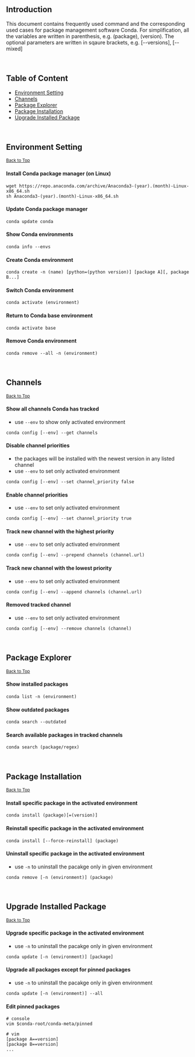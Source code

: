 ## Introduction
This document contains frequently used command and the corresponding used cases for package management software Conda. For simplification, all the variables are written in parenthesis, e.g. (package), (version). The optional parameters are written in sqaure brackets, e.g. [--versions], [--mixed]

&nbsp;
## Table of Content
* [Environment Setting](#environment-setting)
* [Channels](#channels)
* [Package Explorer](#package-explorer)
* [Package Installation](#package-installation)
* [Upgrade Installed Package](#upgrade-installed-package)

&nbsp;
## Environment Setting
<sub>[Back to Top](#introduction)</sub>
#### Install Conda package manager (on Linux)
```
wget https://repo.anaconda.com/archive/Anaconda3-(year).(month)-Linux-x86_64.sh
sh Anaconda3-(year).(month)-Linux-x86_64.sh
```
#### Update Conda package manager
```
conda update conda
```
#### Show Conda environments
```
conda info --envs
```
#### Create Conda environment
```
conda create -n (name) [python=(python version)] [package A][, package B...]
```
#### Switch Conda environment
```
conda activate (environment)
```
#### Return to Conda base environment
```
conda activate base
```
#### Remove Conda environment
```
conda remove --all -n (environment)
```

&nbsp;
## Channels
<sub>[Back to Top](#introduction)</sub>
#### Show all channels Conda has tracked
* use `--env` to show only activated environment
```
conda config [--env] --get channels
```
#### Disable channel priorities
* the packages will be installed with the newest version in any listed channel
* use `--env` to set only activated environment
```
conda config [--env] --set channel_priority false
```
#### Enable channel priorities
* use `--env` to set only activated environment
```
conda config [--env] --set channel_priority true
```
#### Track new channel with the highest priority
* use `--env` to set only activated environment
```
conda config [--env] --prepend channels (channel.url)
```
#### Track new channel with the lowest priority
* use `--env` to set only activated environment
```
conda config [--env] --append channels (channel.url)
```
#### Removed tracked channel
* use `--env` to set only activated environment
```
conda config [--env] --remove channels (channel)
```

&nbsp;
## Package Explorer
<sub>[Back to Top](#introduction)</sub>
#### Show installed packages
```
conda list -n (environment)
```
#### Show outdated packages
```
conda search --outdated
```
#### Search available packages in tracked channels
```
conda search (package/regex) 
```


&nbsp;
## Package Installation
<sub>[Back to Top](#introduction)</sub>
#### Install specific package in the activated environment
```
conda install (package)[=(version)]
```
#### Reinstall specific package in the activated environment
```
conda install [--force-reinstall] (package)
```
#### Uninstall specific package in the activated environment
* use `-n` to uninstall the pacakge only in given environment
```
conda remove [-n (environment)] (package)
```

&nbsp;
## Upgrade Installed Package
<sub>[Back to Top](#introduction)</sub>
#### Upgrade specific package in the activated environment
* use `-n` to uninstall the pacakge only in given environment
```
conda update [-n (environment)] [package]
```
#### Upgrade all packages except for pinned packages
* use `-n` to uninstall the pacakge only in given environment
```
conda update [-n (environment)] --all
```
#### Edit pinned packages
```
# console
vim $conda-root/conda-meta/pinned

# vim 
[package A==version]
[package B==version]
...
```
